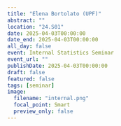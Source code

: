 ```yaml
---
title: "Elena Bortolato (UPF)"
abstract: ""
location: "24.S01"
date: 2025-04-03T00:00:00
date_end: 2025-04-03T00:00:00
all_day: false
event: Internal Statistics Seminar
event_url: ""
publishDate: 2025-04-03T00:00:00
draft: false
featured: false
tags: [seminar]
image:
  filename: "internal.png"
  focal_point: Smart
  preview_only: false
---
```

